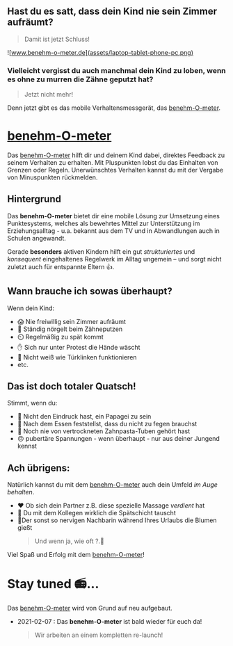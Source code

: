 ## Hast du es satt, dass dein Kind nie sein Zimmer aufräumt? 
> Damit ist jetzt Schluss!
> 
![www.benehm-o-meter.de](assets/laptop-tablet-phone-pc.png)


### Vielleicht vergisst du auch manchmal dein Kind zu loben, wenn es ohne zu murren die Zähne geputzt hat?
> Jetzt nicht mehr!

Denn jetzt gibt es das mobile Verhaltensmessgerät, das [benehm-O-meter].

# [benehm-O-meter]
Das [benehm-O-meter] hilft dir und deinem Kind dabei, direktes Feedback zu seinem Verhalten zu erhalten.
Mit Pluspunkten lobst du das Einhalten von Grenzen oder Regeln.
Unerwünschtes Verhalten kannst du mit der Vergabe von Minuspunkten rückmelden.

## Hintergrund
Das **benehm-O-meter** bietet dir eine mobile Lösung zur Umsetzung eines Punktesystems, welches als bewehrtes Mittel zur Unterstützung im Erziehungsalltag - u.a. bekannt aus dem TV und in Abwandlungen auch in Schulen angewandt. 

Gerade **besonders** aktiven Kindern hilft ein gut *strukturiertes* und *konsequent* eingehaltenes Regelwerk im Alltag ungemein – und sorgt nicht zuletzt auch für entspannte Eltern 👍.

## Wann brauche ich sowas überhaupt?

Wenn dein Kind:
- 😱 Nie freiwillig sein Zimmer aufräumt
- 🦷 Ständig nörgelt beim Zähneputzen
- ⏲️ Regelmäßig zu spät kommt
- ✋ Sich nur unter Protest die Hände wäscht
- 🚪 Nicht weiß wie Türklinken funktionieren
- etc.

## Das ist doch totaler Quatsch!

Stimmt, wenn du:
- 🦜 Nicht den Eindruck hast, ein Papagei zu sein
- 🍞 Nach dem Essen feststellst, dass du nicht zu fegen brauchst
- 🦷 Noch nie von vertrockneten Zahnpasta-Tuben gehört hast
- 😠 pubertäre Spannungen - wenn überhaupt - nur aus deiner Jungend kennst

## Ach übrigens:
Natürlich kannst du mit dem [benehm-O-meter] auch dein Umfeld *im Auge behalten*.
 - ❤️ Ob sich dein Partner z.B. diese spezielle Massage *verdient* hat
 - 📆 Du mit dem Kollegen wirklich die Spätschicht tauscht
 - 🌻Der sonst so nervigen Nachbarin während Ihres Urlaubs die Blumen gießt 
      > Und wenn ja, wie oft ?.🥀


Viel Spaß und Erfolg mit dem [benehm-O-meter]!

# Stay tuned 📻...

Das [benehm-O-meter] wird von Grund auf neu aufgebaut.

- 2021-02-07 : Das **benehm-O-meter** ist bald wieder für euch da!
  > Wir arbeiten an einem kompletten re-launch!

  [benehm-O-meter]:https://www.benehm-o-meter.de